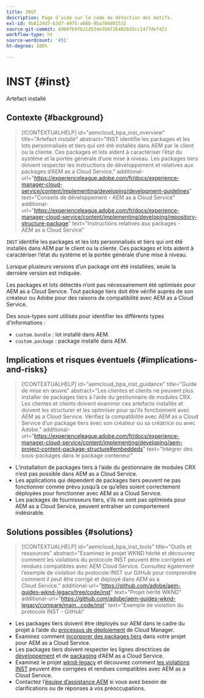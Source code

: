 ```yaml
---
title: INST
description: Page d’aide sur le code de détection des motifs.
exl-id: 9b8129d7-63d7-4975-a68b-9ba704d01532
source-git-commit: dd60fb9fb21d534e7b6f264826d3cc1477def421
workflow-type: ht
source-wordcount: '451'
ht-degree: 100%

---
```


# INST {#inst}

Artefact installé

## Contexte {#background}

>[!CONTEXTUALHELP]
>id="aemcloud_bpa_inst_overview"
>title="Artefact installé"
>abstract="INST identifie les packages et les lots personnalisés et tiers qui ont été installés dans AEM par le client ou la cliente. Ces packages et lots aident à caractériser l’état du système et la portée générale d’une mise à niveau. Les packages tiers doivent respecter les instructions de développement et relatives aux packages d’AEM as a Cloud Service."
>additional-url="https://experienceleague.adobe.com/fr/docs/experience-manager-cloud-service/content/implementing/developing/development-guidelines" text="Conseils de développement - AEM as a Cloud Service"
>additional-url="https://experienceleague.adobe.com/fr/docs/experience-manager-cloud-service/content/implementing/developing/repository-structure-package" text="Instructions relatives aux packages - AEM as a Cloud Service"

`INST` identifie les packages et les lots personnalisés et tiers qui ont été installés dans AEM par le client ou la cliente. Ces packages et lots aident à caractériser l’état du système et la portée générale d’une mise à niveau.

Lorsque plusieurs versions d’un package ont été installées, seule la dernière version est indiquée.

Les packages et lots détectés n’ont pas nécessairement été optimisés pour AEM as a Cloud Service. Tout package tiers doit être vérifié auprès de son créateur ou Adobe pour des raisons de compatibilité avec AEM as a Cloud Service.

Des sous-types sont utilisés pour identifier les différents types d’informations :

* `custom.bundle` : lot installé dans AEM.
* `custom.package` : package installé dans AEM.

## Implications et risques éventuels {#implications-and-risks}

>[!CONTEXTUALHELP]
>id="aemcloud_bpa_inst_guidance"
>title="Guide de mise en œuvre"
>abstract="Les clientes et clients ne peuvent plus installer de packages tiers à l’aide du gestionnaire de modules CRX. Les clientes et clients doivent examiner ces artefacts installés et doivent les structurer et les optimiser pour qu’ils fonctionnent avec AEM as a Cloud Service. Vérifiez la compatibilité avec AEM as a Cloud Service d’un package tiers avec son créateur ou sa créatrice ou avec Adobe."
>additional-url="https://experienceleague.adobe.com/fr/docs/experience-manager-cloud-service/content/implementing/developing/aem-project-content-package-structure#embeddeds" text="Intégrer des sous-packages dans le package conteneur"


* L’installation de packages tiers à l’aide du gestionnaire de modules CRX n’est pas possible dans AEM as a Cloud Service.
* Les applications qui dépendent de packages tiers peuvent ne pas fonctionner comme prévu jusqu’à ce qu’elles soient correctement déployées pour fonctionner avec AEM as a Cloud Service.
* Les packages de fournisseurs tiers, s’ils ne sont pas optimisés pour AEM as a Cloud Service, peuvent entraîner un comportement indésirable.

## Solutions possibles {#solutions}

>[!CONTEXTUALHELP]
>id="aemcloud_bpa_inst_tools"
>title="Outils et ressources"
>abstract="Examinez le projet WKND hérité et découvrez comment les violations du protocole INST peuvent être corrigées et rendues compatibles avec AEM Cloud Service. Consultez également l’exemple de violation du protocole INST sur GitHub pour comprendre comment il peut être corrigé et déployé dans AEM as a Cloud Service."
>additional-url="https://github.com/adobe/aem-guides-wknd-legacy/tree/code/inst" text="Projet hérité WKND"
>additional-url="https://github.com/adobe/aem-guides-wknd-legacy/compare/main...code/inst" text="Exemple de violation du protocole INST - GitHub"

* Les packages tiers doivent être déployés sur AEM dans le cadre du projet à l’aide du [processus de déploiement](https://experienceleague.adobe.com/fr/docs/experience-manager-cloud-service/content/implementing/using-cloud-manager/deploy-code#deployment-process) de Cloud Manager.
* Examinez comment [incorporer des packages tiers](https://experienceleague.adobe.com/fr/docs/experience-manager-cloud-service/content/implementing/developing/aem-project-content-package-structure#embedding-3rd-party-packages) dans votre projet pour AEM as a Cloud Service.
* Les packages tiers doivent respecter les lignes directrices de [développement](https://experienceleague.adobe.com/fr/docs/experience-manager-cloud-service/content/implementing/developing/development-guidelines) et de [packaging](https://experienceleague.adobe.com/fr/docs/experience-manager-cloud-service/content/implementing/developing/repository-structure-package) d’AEM as a Cloud Service.
* Examinez le projet [wknd-legacy](https://github.com/adobe/aem-guides-wknd-legacy/tree/code/inst) et découvrez comment [les violations INST](https://github.com/adobe/aem-guides-wknd-legacy/compare/main...code/inst) peuvent être corrigées et rendues compatibles avec AEM as a Cloud Service.
* Contactez l’[équipe d’assistance AEM](https://helpx.adobe.com/fr/enterprise/using/support-for-experience-cloud.html) si vous avez besoin de clarifications ou de réponses à vos préoccupations.
